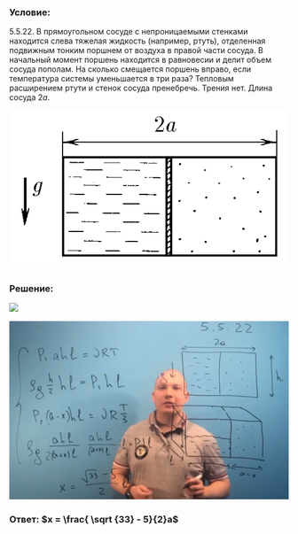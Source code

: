 ###  Условие: 

$5.5.22.$ В прямоугольном сосуде с непроницаемыми стенками находится слева тяжелая жидкость (например, ртуть), отделенная подвижным тонким поршнем от воздуха в правой части сосуда. В начальный момент поршень находится в равновесии и делит объем сосуда пополам. На сколько смещается поршень вправо, если температура системы уменьшается в три раза? Тепловым расширением ртути и стенок сосуда пренебречь. Трения нет. Длина сосуда $2a$. 

![К задаче $5.5.22$|535x304, 40%](../../img/5.5.22/5.5.22.png)

###  Решение: 

![](https://www.youtube.com/embed/4ldlSA5Qh2s) 

![|1689x1080, 67%](../../img/5.5.22/01.png) 

###  Ответ: $x = \frac{ \sqrt {33} - 5}{2}a$ 
